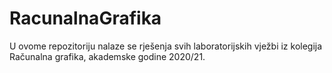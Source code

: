 # RacunalnaGrafika
U ovome repozitoriju nalaze se rješenja svih laboratorijskih vježbi iz kolegija Računalna grafika, akademske godine 2020/21.
